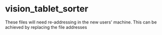 # vision_tablet_sorter
These files will need re-addressing in the new users' machine. This can be achieved by replacing the file addresses
